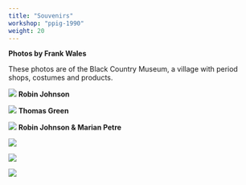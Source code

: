 ```yaml
---
title: "Souvenirs"
workshop: "ppig-1990"
weight: 20
---
```


**Photos by Frank Wales**

These photos are of the Black Country Museum, a village with period shops, costumes and products.

![](/img/ppig-1990/1990-5.jpg)
**Robin Johnson**

![](/img/ppig-1990/1990-3.jpg)
**Thomas Green**

![](/img/ppig-1990/1990-4.jpg)
**Robin Johnson & Marian Petre**

![](/img/ppig-1990/1990-1.jpg)

![](/img/ppig-1990/1990-6.jpg)

![](/img/ppig-1990/1990-2.jpg)
